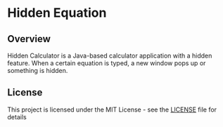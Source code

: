 # Hidden Equation

## Overview
Hidden Calculator is a Java-based calculator application with a hidden feature. When a certain equation is typed, a new window pops up or something is hidden.


## License
This project is licensed under the MIT License - see the [LICENSE](LICENSE) file for details